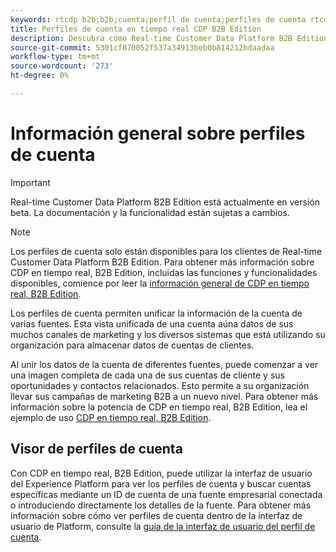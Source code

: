 ```yaml
---
keywords: rtcdp b2b;b2b;cuenta;perfil de cuenta;perfiles de cuenta rtcdp;plataforma de datos de clientes en tiempo real;
title: Perfiles de cuenta en tiempo real CDP B2B Edition
description: Descubra cómo Real-time Customer Data Platform B2B Edition le permite unificar la información de la cuenta de varias fuentes mediante perfiles de cuenta.
source-git-commit: 5301cf870052f537a34913beb0b814212bdaadaa
workflow-type: tm+mt
source-wordcount: '273'
ht-degree: 0%

---
```


# Información general sobre perfiles de cuenta

>[!IMPORTANT]
>
>Real-time Customer Data Platform B2B Edition está actualmente en versión beta. La documentación y la funcionalidad están sujetas a cambios.

>[!NOTE]
>
>Los perfiles de cuenta solo están disponibles para los clientes de Real-time Customer Data Platform B2B Edition. Para obtener más información sobre CDP en tiempo real, B2B Edition, incluidas las funciones y funcionalidades disponibles, comience por leer la [información general de CDP en tiempo real, B2B Edition](../b2b-overview.md).

Los perfiles de cuenta permiten unificar la información de la cuenta de varias fuentes. Esta vista unificada de una cuenta aúna datos de sus muchos canales de marketing y los diversos sistemas que está utilizando su organización para almacenar datos de cuentas de clientes.

Al unir los datos de la cuenta de diferentes fuentes, puede comenzar a ver una imagen completa de cada una de sus cuentas de cliente y sus oportunidades y contactos relacionados. Esto permite a su organización llevar sus campañas de marketing B2B a un nuevo nivel. Para obtener más información sobre la potencia de CDP en tiempo real, B2B Edition, lea el ejemplo de uso [CDP en tiempo real, B2B Edition](../b2b-use-case.md).

## Visor de perfiles de cuenta

Con CDP en tiempo real, B2B Edition, puede utilizar la interfaz de usuario del Experience Platform para ver los perfiles de cuenta y buscar cuentas específicas mediante un ID de cuenta de una fuente empresarial conectada o introduciendo directamente los detalles de la fuente. Para obtener más información sobre cómo ver perfiles de cuenta dentro de la interfaz de usuario de Platform, consulte la [guía de la interfaz de usuario del perfil de cuenta](account-profile-ui-guide.md).
